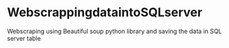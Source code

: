 # WebscrappingdataintoSQLserver
Webscraping using Beautiful soup python library and saving the data in SQL server table 
